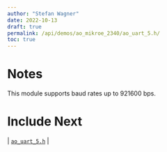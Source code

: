 ```yaml
---
author: "Stefan Wagner"
date: 2022-10-13
draft: true
permalink: /api/demos/ao_mikroe_2340/ao_uart_5.h/
toc: true
---
```


# Notes

This module supports baud rates up to 921600 bps.

# Include Next

| [`ao_uart_5.h`](../../src/ao_sys_xc32_pic32/ao_uart_5.h.md) |
